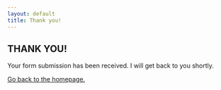 ```yaml
---
layout: default
title: Thank you!
---
```



## THANK YOU!
<div class = "success">
    <p>Your form submission has been received. I will get back to you shortly.</p>
    <a href="/">Go back to the homepage.</a>
</div>